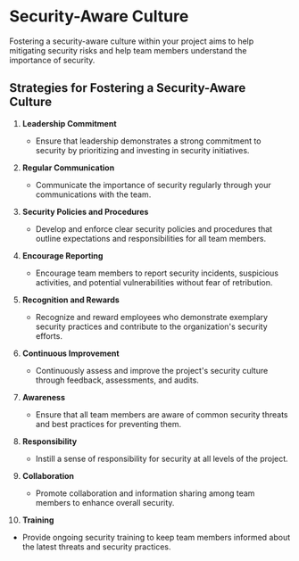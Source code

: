 # Security-Aware Culture

Fostering a security-aware culture within your project aims to help mitigating security risks and help team members understand the importance of security.

## Strategies for Fostering a Security-Aware Culture

1. **Leadership Commitment**
   - Ensure that leadership demonstrates a strong commitment to security by prioritizing and investing in security initiatives.

2. **Regular Communication**
   - Communicate the importance of security regularly through your communications with the team.
    
3. **Security Policies and Procedures**
   - Develop and enforce clear security policies and procedures that outline expectations and responsibilities for all team members.

4. **Encourage Reporting**
   - Encourage team members to report security incidents, suspicious activities, and potential vulnerabilities without fear of retribution.

5. **Recognition and Rewards**
   - Recognize and reward employees who demonstrate exemplary security practices and contribute to the organization's security efforts.

6. **Continuous Improvement**
   - Continuously assess and improve the project's security culture through feedback, assessments, and audits.

7. **Awareness**
   - Ensure that all team members are aware of common security threats and best practices for preventing them.

8. **Responsibility**
   - Instill a sense of responsibility for security at all levels of the project.

9. **Collaboration**
   - Promote collaboration and information sharing among team members to enhance overall security.

10. **Training**
   - Provide ongoing security training to keep team members informed about the latest threats and security practices.
